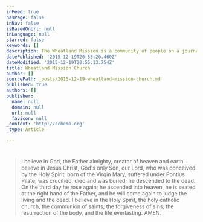 ```yaml
---
inFeed: true
hasPage: false
inNav: false
isBasedOnUrl: null
inLanguage: null
starred: false
keywords: []
description: The Wheatland Mission is a community of people on a journey with Jesus.
datePublished: '2015-12-19T20:55:20.460Z'
dateModified: '2015-12-19T20:55:13.754Z'
title: Wheatland Mission Church
author: []
sourcePath: _posts/2015-12-19-wheatland-mission-church.md
published: true
authors: []
publisher:
  name: null
  domain: null
  url: null
  favicon: null
_context: 'http://schema.org'
_type: Article

---
```

# 

> I believe in God, the Father almighty, creator of heaven and earth.
> I believe in Jesus Christ, God's only Son, our Lord, who was conceived by the Holy Spirit, born of the Virgin Mary, suffered under Pontius Pilate, was crucified, died and was buried; he descended to the dead. On the third day he rose again; he ascended into heaven, he is seated at the right hand of the Father, and he will come again to judge the living and the dead.
> I believe in the Holy Spirit, the holy catholic church, the communion of saints, the forgiveness of sins, the resurrection of the body, and the life everlasting. AMEN.
> 
>
